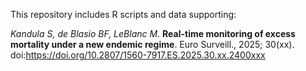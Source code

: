 This repository includes R scripts and data supporting:

_Kandula S, de Blasio BF, LeBlanc M_. **Real-time monitoring of excess mortality under a new endemic regime**. Euro Surveill., 2025; 30(xx). doi:https://doi.org/10.2807/1560-7917.ES.2025.30.xx.2400xxx
